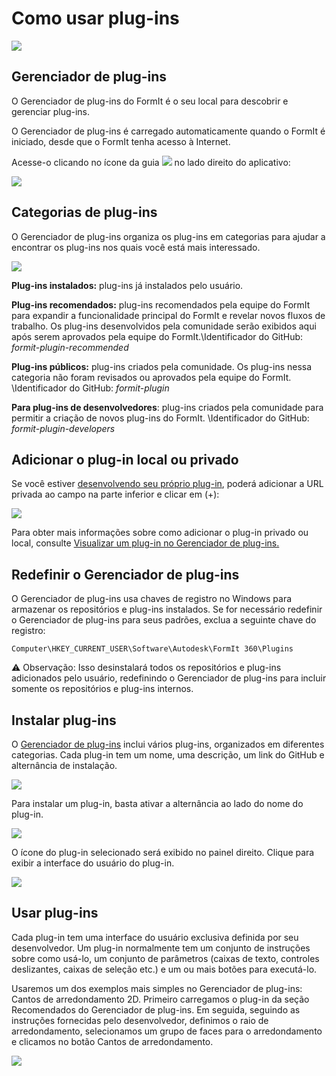 # Como usar plug-ins

![](<../.gitbook/assets/g3 (1).gif>)

## Gerenciador de plug-ins

O Gerenciador de plug-ins do FormIt é o seu local para descobrir e gerenciar plug-ins.

O Gerenciador de plug-ins é carregado automaticamente quando o FormIt é iniciado, desde que o FormIt tenha acesso à Internet.

Acesse-o clicando no ícone da guia ![](https://formit3d.github.io/FormItExamplePlugins/docs/images/PluginManagerTab.PNG) no lado direito do aplicativo:

![](../.gitbook/assets/c1.PNG)

## Categorias de plug-ins

O Gerenciador de plug-ins organiza os plug-ins em categorias para ajudar a encontrar os plug-ins nos quais você está mais interessado.

![](../.gitbook/assets/d16.png)

**Plug-ins instalados:** plug-ins já instalados pelo usuário.&#x20;

**Plug-ins recomendados:** plug-ins recomendados pela equipe do FormIt para expandir a funcionalidade principal do FormIt e revelar novos fluxos de trabalho. Os plug-ins desenvolvidos pela comunidade serão exibidos aqui após serem aprovados pela equipe do FormIt.\Identificador do GitHub: _formit-plugin-recommended_

**Plug-ins públicos:** plug-ins criados pela comunidade. Os plug-ins nessa categoria não foram revisados ou aprovados pela equipe do FormIt. \Identificador do GitHub: _formit-plugin_

**Para plug-ins de desenvolvedores**: plug-ins criados pela comunidade para permitir a criação de novos plug-ins do FormIt. \Identificador do GitHub: _formit-plugin-developers_

## Adicionar o plug-in local ou privado

Se você estiver [desenvolvendo seu próprio plug-in](how-to-develop-plugins/), poderá adicionar a URL privada ao campo na parte inferior e clicar em (+):

![](../.gitbook/assets/d4.PNG)

Para obter mais informações sobre como adicionar o plug-in privado ou local, consulte [Visualizar um plug-in no Gerenciador de plug-ins. ](how-to-develop-plugins/advanced-development/previewing-a-plugin-in-the-plugin-manager.md)

## Redefinir o Gerenciador de plug-ins

O Gerenciador de plug-ins usa chaves de registro no Windows para armazenar os repositórios e plug-ins instalados. Se for necessário redefinir o Gerenciador de plug-ins para seus padrões, exclua a seguinte chave do registro:

`Computer\HKEY_CURRENT_USER\Software\Autodesk\FormIt 360\Plugins`

⚠️ Observação: Isso desinstalará todos os repositórios e plug-ins adicionados pelo usuário, redefinindo o Gerenciador de plug-ins para incluir somente os repositórios e plug-ins internos.

## Instalar plug-ins

O [Gerenciador de plug-ins](how-to-use-plug-ins.md#plugin-manager) inclui vários plug-ins, organizados em diferentes categorias. Cada plug-in tem um nome, uma descrição, um link do GitHub e alternância de instalação.&#x20;

![](../.gitbook/assets/d5.PNG)

Para instalar um plug-in, basta ativar a alternância ao lado do nome do plug-in.&#x20;

![](../.gitbook/assets/d6.png)

O ícone do plug-in selecionado será exibido no painel direito. Clique para exibir a interface do usuário do plug-in.

![](../.gitbook/assets/d7.PNG)

## Usar plug-ins

Cada plug-in tem uma interface do usuário exclusiva definida por seu desenvolvedor. Um plug-in normalmente tem um conjunto de instruções sobre como usá-lo, um conjunto de parâmetros (caixas de texto, controles deslizantes, caixas de seleção etc.) e um ou mais botões para executá-lo.

Usaremos um dos exemplos mais simples no Gerenciador de plug-ins: Cantos de arredondamento 2D. Primeiro carregamos o plug-in da seção Recomendados do Gerenciador de plug-ins. Em seguida, seguindo as instruções fornecidas pelo desenvolvedor, definimos o raio de arredondamento, selecionamos um grupo de faces para o arredondamento e clicamos no botão Cantos de arredondamento.

![](../.gitbook/assets/g4.gif)

##

